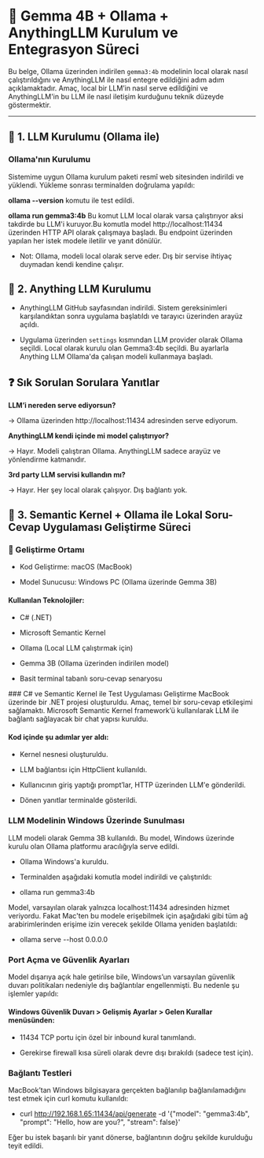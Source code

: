 # 📄 Gemma 4B + Ollama + AnythingLLM Kurulum ve Entegrasyon Süreci

Bu belge, Ollama üzerinden indirilen `gemma3:4b` modelinin local olarak nasıl çalıştırıldığını ve AnythingLLM ile nasıl entegre edildiğini adım adım açıklamaktadır. Amaç, local bir LLM’in nasıl serve edildiğini ve AnythingLLM'in bu LLM ile nasıl iletişim kurduğunu teknik düzeyde göstermektir.

---

## 🔹 1. LLM Kurulumu (Ollama ile)

### Ollama'nın Kurulumu  
Sistemime uygun Ollama kurulum paketi resmî web sitesinden indirildi ve yüklendi. Yükleme sonrası terminalden doğrulama yapıldı:

**ollama --version** komutu ile test edildi.

**ollama run gemma3:4b** Bu komut LLM local olarak varsa çalıştırıyor aksi takdirde bu LLM'i kuruyor.Bu komutla model http://localhost:11434 üzerinden HTTP API olarak çalışmaya başladı. Bu endpoint üzerinden yapılan her istek modele iletilir ve yanıt dönülür.

- Not: Ollama, modeli local olarak serve eder. Dış bir servise ihtiyaç duymadan kendi kendine çalışır.

## 🔹 2. Anything LLM Kurulumu

- AnythingLLM GitHub sayfasından indirildi. Sistem gereksinimleri karşılandıktan sonra uygulama başlatıldı ve tarayıcı üzerinden arayüz açıldı.

- Uygulama üzerinden `settings` kısmından LLM provider olarak Ollama seçildi. Local olarak kurulu olan Gemma3:4b seçildi. Bu ayarlarla Anything LLM Ollama'da çalışan modeli kullanmaya başladı.

## ❓ Sık Sorulan Sorulara Yanıtlar

**LLM’i nereden serve ediyorsun?**

→ Ollama üzerinden http://localhost:11434 adresinden serve ediyorum.

**AnythingLLM kendi içinde mi model çalıştırıyor?**

→ Hayır. Modeli çalıştıran Ollama. AnythingLLM sadece arayüz ve yönlendirme katmanıdır.

**3rd party LLM servisi kullandın mı?**

→ Hayır. Her şey local olarak çalışıyor. Dış bağlantı yok.


## 🔹 3. Semantic Kernel + Ollama ile Lokal Soru-Cevap Uygulaması Geliştirme Süreci

### 📌 Geliştirme Ortamı
- Kod Geliştirme: macOS (MacBook)

- Model Sunucusu: Windows PC (Ollama üzerinde Gemma 3B)

#### Kullanılan Teknolojiler:

- C# (.NET)

- Microsoft Semantic Kernel

- Ollama (Local LLM çalıştırmak için)

- Gemma 3B (Ollama üzerinden indirilen model)

- Basit terminal tabanlı soru-cevap senaryosu


### C# ve Semantic Kernel ile Test Uygulaması Geliştirme
MacBook üzerinde bir .NET projesi oluşturuldu. Amaç, temel bir soru-cevap etkileşimi sağlamaktı. Microsoft Semantic Kernel framework’ü kullanılarak LLM ile bağlantı sağlayacak bir chat yapısı kuruldu.

#### Kod içinde şu adımlar yer aldı:

- Kernel nesnesi oluşturuldu.

- LLM bağlantısı için HttpClient kullanıldı.

- Kullanıcının giriş yaptığı prompt’lar, HTTP üzerinden LLM'e gönderildi.

- Dönen yanıtlar terminalde gösterildi.

### LLM Modelinin Windows Üzerinde Sunulması
LLM modeli olarak Gemma 3B kullanıldı. Bu model, Windows üzerinde kurulu olan Ollama platformu aracılığıyla serve edildi.

- Ollama Windows'a kuruldu.

- Terminalden aşağıdaki komutla model indirildi ve çalıştırıldı:

- ollama run gemma3:4b

Model, varsayılan olarak yalnızca localhost:11434 adresinden hizmet veriyordu. Fakat Mac'ten bu modele erişebilmek için aşağıdaki gibi tüm ağ arabirimlerinden erişime izin verecek şekilde Ollama yeniden başlatıldı:

- ollama serve --host 0.0.0.0

### Port Açma ve Güvenlik Ayarları

Model dışarıya açık hale getirilse bile, Windows’un varsayılan güvenlik duvarı politikaları nedeniyle dış bağlantılar engellenmişti. Bu nedenle şu işlemler yapıldı:

#### Windows Güvenlik Duvarı > Gelişmiş Ayarlar > Gelen Kurallar menüsünden:

- 11434 TCP portu için özel bir inbound kural tanımlandı.

- Gerekirse firewall kısa süreli olarak devre dışı bırakıldı (sadece test için).

### Bağlantı Testleri
MacBook’tan Windows bilgisayara gerçekten bağlanılıp bağlanılamadığını test etmek için curl komutu kullanıldı:

- curl http://192.168.1.65:11434/api/generate -d '{"model": "gemma3:4b", "prompt": "Hello, how are you?", "stream": false}'

Eğer bu istek başarılı bir yanıt dönerse, bağlantının doğru şekilde kurulduğu teyit edildi.

